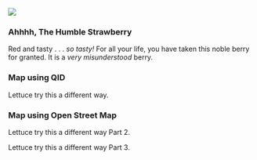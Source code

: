 <a href="https://www.juncture-digital.org"><img src="https://juncture-digital.github.io/juncture/static/images/ve-button.png"></a>

<param ve-config 
title="The Humblest Berry"    
source-image="https://upload.wikimedia.org/wikipedia/commons/3/35/Strawberry_poison_dart_frog_%2870539%29.jpg"   
banner="https://upload.wikimedia.org/wikipedia/commons/3/35/Strawberry_poison_dart_frog_%2870539%29.jpg" 
height=100
author="A Very Berry Gentleman"
layout="vertical">

### Ahhhh, The Humble Strawberry
Red and tasty . . . *so tasty!*  For all your life, you have taken this noble berry for granted. It is a *very misunderstood* berry. 


<param ve-map
		   center="38.91588,-77.06338"
		   zoom="16"
		   caption="This is the location of Dumbarton Oaks in Washington, D.C">
		   
		   
### Map using QID
Lettuce try this a different way. 

<param ve-map
		   center="Q7414131"
		   zoom="17"
		   caption="This is the location of Dumbarton Oaks in Washington, D.C.">	   

### Map using Open Street Map
Lettuce try this a different way Part 2. 

<param ve-map
		   center="37.786169,-122.491897"
		   zoom="19"
		   caption="This is the location of my house.">	   

Lettuce try this a different way Part 3. 

<param ve-map prefer-geojson
		   center="7.9,3.4"
		   zoom=1.1
		   caption="Strawberry's Native Distribution.">
							  
<param ve-map-layer geojson
							  url="https://github.com/maddowd/plant-humanities-summer-program/main/session-four/Strawberry.Json"
	   show-labels
	   stroke-width="0">
		   

		   